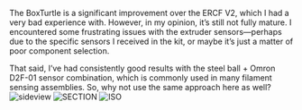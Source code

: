 The BoxTurtle is a significant improvement over the ERCF V2, which I had a very bad experience with. However, in my opinion, it’s still not fully mature. I encountered some frustrating issues with the extruder sensors—perhaps due to the specific sensors I received in the kit, or maybe it’s just a matter of poor component selection.

That said, I’ve had consistently good results with the steel ball + Omron D2F-01 sensor combination, which is commonly used in many filament sensing assemblies. So, why not use the same approach here as well?![sideview](https://github.com/user-attachments/assets/5ad1acc4-f095-44ef-b487-c4ea9cac81fd)
![SECTION](https://github.com/user-attachments/assets/d3170ba2-f389-40bf-a9f1-4a301d279dff)
![ISO](https://github.com/user-attachments/assets/ce1a6245-cca4-4045-9a86-f9e94f0dfd0d)
